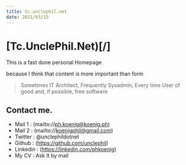 ```yaml
---
title: tc.unclephil.net
date: 2021/03/15
---
```

# [Tc.UnclePhil.Net)[/]

This is a fast done personal Homepage

because I think that content is more important than form

> Sometimes IT Architect, Frequently Sysadmin, Every time User of good and, if possible, free software

## Contact me.

* Mail 1 : (mailto://ph.koenig@koenig.ph) 
* Mail 2 : (mailto://koenigphil@gmail.com)
* Twitter : @unclephildotnet
* Github : (https://github.com/unclephil)
* Linkedin : (https://linkedin.com/phkoenig)
* My CV : Ask It by mail
